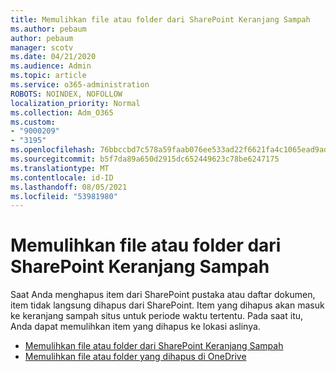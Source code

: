 ```yaml
---
title: Memulihkan file atau folder dari SharePoint Keranjang Sampah
ms.author: pebaum
author: pebaum
manager: scotv
ms.date: 04/21/2020
ms.audience: Admin
ms.topic: article
ms.service: o365-administration
ROBOTS: NOINDEX, NOFOLLOW
localization_priority: Normal
ms.collection: Adm_O365
ms.custom:
- "9000209"
- "3195"
ms.openlocfilehash: 76bbccbd7c578a59faab076ee533ad22f6621fa4c1065ead9adce091acb0ef51
ms.sourcegitcommit: b5f7da89a650d2915dc652449623c78be6247175
ms.translationtype: MT
ms.contentlocale: id-ID
ms.lasthandoff: 08/05/2021
ms.locfileid: "53981980"
---
```

# <a name="restore-files-or-folders-from-the-sharepoint-recycle-bin"></a>Memulihkan file atau folder dari SharePoint Keranjang Sampah 

Saat Anda menghapus item dari SharePoint pustaka atau daftar dokumen, item tidak langsung dihapus dari SharePoint. Item yang dihapus akan masuk ke keranjang sampah situs untuk periode waktu tertentu. Pada saat itu, Anda dapat memulihkan item yang dihapus ke lokasi aslinya.

- [Memulihkan file atau folder dari SharePoint Keranjang Sampah](https://support.office.com/article/Restore-items-in-the-Recycle-Bin-of-a-SharePoint-site-6df466b6-55f2-4898-8d6e-c0dff851a0be)
- [Memulihkan file atau folder yang dihapus di OneDrive](https://support.office.com/article/restore-deleted-files-or-folders-in-onedrive-949ada80-0026-4db3-a953-c99083e6a84f)
